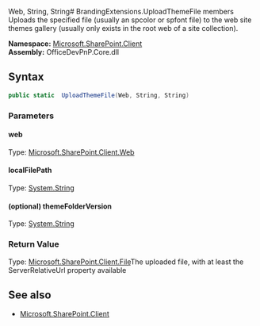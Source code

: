 Web, String, String# BrandingExtensions.UploadThemeFile members
Uploads the specified file (usually an spcolor or spfont file) to the web site themes gallery 
            (usually only exists in the root web of a site collection).  

**Namespace:** [Microsoft.SharePoint.Client](Microsoft.SharePoint.Client.md)  
**Assembly:** OfficeDevPnP.Core.dll  
## Syntax
```C#
public static  UploadThemeFile(Web, String, String)
```
### Parameters
#### web
Type: [Microsoft.SharePoint.Client.Web](Microsoft.SharePoint.Client.Web.md) 
#### 
#### localFilePath
Type: [System.String](System.String.md) 
#### 
#### (optional) themeFolderVersion
Type: [System.String](System.String.md) 
#### 
### Return Value
Type: [Microsoft.SharePoint.Client.File](Microsoft.SharePoint.Client.File.md)The uploaded file, with at least the ServerRelativeUrl property available
## See also
- [Microsoft.SharePoint.Client](Microsoft.SharePoint.Client.md)

